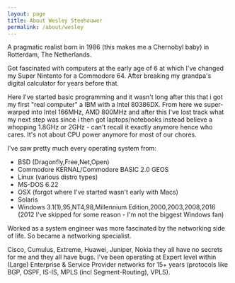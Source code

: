 ```yaml
---
layout: page
title: About Wesley Steehouwer
permalink: /about/wesley
---
```


A pragmatic realist born in 1986 (this makes me a Chernobyl baby) in Rotterdam, The Netherlands.

Got fascinated with computers at the early age of 6 at which I've changed my Super Nintento for a Commodore 64. After breaking my grandpa's digital calculator for years before that.

Here I've started basic programming and it wasn't long after this that i got my first "real computer" a IBM with a Intel 80386DX. From here we super-warped into Intel 166MHz, AMD 800MHz and after this I've lost track what my next step was since i then got laptops/notebooks instead believe a whopping 1.8GHz or 2GHz - can't recall it exactly anymore hence who cares. It's not about CPU power anymore for most of our chores.

I've saw pretty much every operating system from:
- BSD (Dragonfly,Free,Net,Open)
- Commodore KERNAL/Commodore BASIC 2.0 GEOS
- Linux (various distro types)
- MS-DOS 6.22
- OSX (forgot where I've started wasn't early with Macs)
- Solaris
- Windows 3.1(1),95,NT4,98,Millennium Edition,2000,2003,2008,2016 (2012 I've skipped for some reason - I'm not the biggest Windows fan)

Worked as a system engineer was more fascinated by the networking side of life. So became a networking specialist.

Cisco, Cumulus, Extreme, Huawei, Juniper, Nokia they all have no secrets for me and they all have bugs. I've been operating at Expert level within (Large) Enterprise & Service Provider networks for 15+ years (protocols like BGP, OSPF, IS-IS, MPLS (incl Segment-Routing), VPLS).

<a href="https://github.com/chalarm"><i class="fab fa-github"></i></a>
<a href="https://www.linkedin.com/in/chalarm"><i class="fab fa-linkedin"></i></a>
